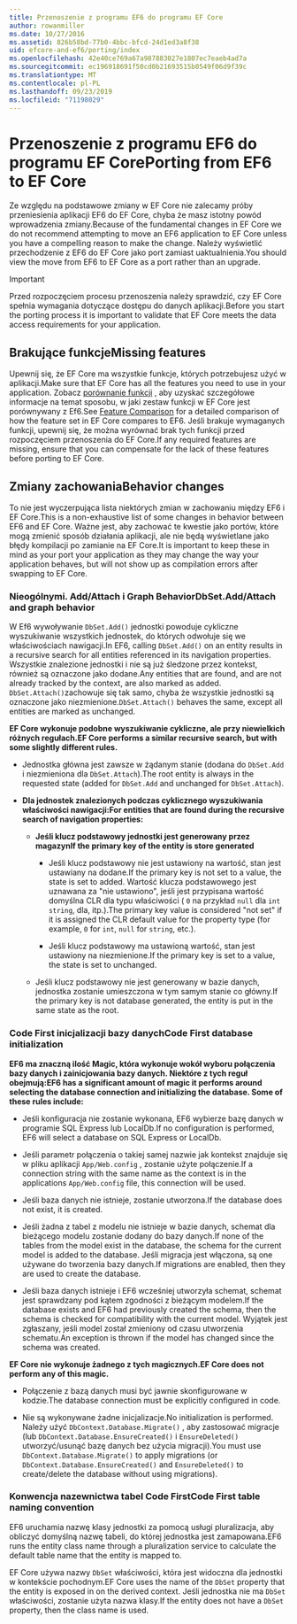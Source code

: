 ```yaml
---
title: Przenoszenie z programu EF6 do programu EF Core
author: rowanmiller
ms.date: 10/27/2016
ms.assetid: 826b58bd-77b0-4bbc-bfcd-24d1ed3a8f38
uid: efcore-and-ef6/porting/index
ms.openlocfilehash: 42e40ce769a67a987883027e1807ec7eaeb4ad7a
ms.sourcegitcommit: ec196918691f50cd0b21693515b0549f06d9f39c
ms.translationtype: MT
ms.contentlocale: pl-PL
ms.lasthandoff: 09/23/2019
ms.locfileid: "71198029"
---
```

# <a name="porting-from-ef6-to-ef-core"></a><span data-ttu-id="dd551-102">Przenoszenie z programu EF6 do programu EF Core</span><span class="sxs-lookup"><span data-stu-id="dd551-102">Porting from EF6 to EF Core</span></span>

<span data-ttu-id="dd551-103">Ze względu na podstawowe zmiany w EF Core nie zalecamy próby przeniesienia aplikacji EF6 do EF Core, chyba że masz istotny powód wprowadzenia zmiany.</span><span class="sxs-lookup"><span data-stu-id="dd551-103">Because of the fundamental changes in EF Core we do not recommend attempting to move an EF6 application to EF Core unless you have a compelling reason to make the change.</span></span>
<span data-ttu-id="dd551-104">Należy wyświetlić przechodzenie z EF6 do EF Core jako port zamiast uaktualnienia.</span><span class="sxs-lookup"><span data-stu-id="dd551-104">You should view the move from EF6 to EF Core as a port rather than an upgrade.</span></span>

> [!IMPORTANT]
> <span data-ttu-id="dd551-105">Przed rozpoczęciem procesu przenoszenia należy sprawdzić, czy EF Core spełnia wymagania dotyczące dostępu do danych aplikacji.</span><span class="sxs-lookup"><span data-stu-id="dd551-105">Before you start the porting process it is important to validate that EF Core meets the data access requirements for your application.</span></span>

## <a name="missing-features"></a><span data-ttu-id="dd551-106">Brakujące funkcje</span><span class="sxs-lookup"><span data-stu-id="dd551-106">Missing features</span></span>

<span data-ttu-id="dd551-107">Upewnij się, że EF Core ma wszystkie funkcje, których potrzebujesz użyć w aplikacji.</span><span class="sxs-lookup"><span data-stu-id="dd551-107">Make sure that EF Core has all the features you need to use in your application.</span></span> <span data-ttu-id="dd551-108">Zobacz [porównanie funkcji](xref:efcore-and-ef6/index) , aby uzyskać szczegółowe informacje na temat sposobu, w jaki zestaw funkcji w EF Core jest porównywany z Ef6.</span><span class="sxs-lookup"><span data-stu-id="dd551-108">See [Feature Comparison](xref:efcore-and-ef6/index) for a detailed comparison of how the feature set in EF Core compares to EF6.</span></span> <span data-ttu-id="dd551-109">Jeśli brakuje wymaganych funkcji, upewnij się, że można wyrównać brak tych funkcji przed rozpoczęciem przenoszenia do EF Core.</span><span class="sxs-lookup"><span data-stu-id="dd551-109">If any required features are missing, ensure that you can compensate for the lack of these features before porting to EF Core.</span></span>

## <a name="behavior-changes"></a><span data-ttu-id="dd551-110">Zmiany zachowania</span><span class="sxs-lookup"><span data-stu-id="dd551-110">Behavior changes</span></span>

<span data-ttu-id="dd551-111">To nie jest wyczerpująca lista niektórych zmian w zachowaniu między EF6 i EF Core.</span><span class="sxs-lookup"><span data-stu-id="dd551-111">This is a non-exhaustive list of some changes in behavior between EF6 and EF Core.</span></span> <span data-ttu-id="dd551-112">Ważne jest, aby zachować te kwestie jako portów, które mogą zmienić sposób działania aplikacji, ale nie będą wyświetlane jako błędy kompilacji po zamianie na EF Core.</span><span class="sxs-lookup"><span data-stu-id="dd551-112">It is important to keep these in mind as your port your application as they may change the way your application behaves, but will not show up as compilation errors after swapping to EF Core.</span></span>

### <a name="dbsetaddattach-and-graph-behavior"></a><span data-ttu-id="dd551-113">Nieogólnymi. Add/Attach i Graph Behavior</span><span class="sxs-lookup"><span data-stu-id="dd551-113">DbSet.Add/Attach and graph behavior</span></span>

<span data-ttu-id="dd551-114">W Ef6 wywoływanie `DbSet.Add()` jednostki powoduje cykliczne wyszukiwanie wszystkich jednostek, do których odwołuje się we właściwościach nawigacji.</span><span class="sxs-lookup"><span data-stu-id="dd551-114">In EF6, calling `DbSet.Add()` on an entity results in a recursive search for all entities referenced in its navigation properties.</span></span> <span data-ttu-id="dd551-115">Wszystkie znalezione jednostki i nie są już śledzone przez kontekst, również są oznaczone jako dodane.</span><span class="sxs-lookup"><span data-stu-id="dd551-115">Any entities that are found, and are not already tracked by the context, are also marked as added.</span></span> <span data-ttu-id="dd551-116">`DbSet.Attach()`zachowuje się tak samo, chyba że wszystkie jednostki są oznaczone jako niezmienione.</span><span class="sxs-lookup"><span data-stu-id="dd551-116">`DbSet.Attach()` behaves the same, except all entities are marked as unchanged.</span></span>

<span data-ttu-id="dd551-117">**EF Core wykonuje podobne wyszukiwanie cykliczne, ale przy niewielkich różnych regułach.**</span><span class="sxs-lookup"><span data-stu-id="dd551-117">**EF Core performs a similar recursive search, but with some slightly different rules.**</span></span>

*  <span data-ttu-id="dd551-118">Jednostka główna jest zawsze w żądanym stanie (dodana do `DbSet.Add` i niezmieniona dla `DbSet.Attach`).</span><span class="sxs-lookup"><span data-stu-id="dd551-118">The root entity is always in the requested state (added for `DbSet.Add` and unchanged for `DbSet.Attach`).</span></span>

*  <span data-ttu-id="dd551-119">**Dla jednostek znalezionych podczas cyklicznego wyszukiwania właściwości nawigacji:**</span><span class="sxs-lookup"><span data-stu-id="dd551-119">**For entities that are found during the recursive search of navigation properties:**</span></span>

    *  <span data-ttu-id="dd551-120">**Jeśli klucz podstawowy jednostki jest generowany przez magazyn**</span><span class="sxs-lookup"><span data-stu-id="dd551-120">**If the primary key of the entity is store generated**</span></span>

        * <span data-ttu-id="dd551-121">Jeśli klucz podstawowy nie jest ustawiony na wartość, stan jest ustawiany na dodane.</span><span class="sxs-lookup"><span data-stu-id="dd551-121">If the primary key is not set to a value, the state is set to added.</span></span> <span data-ttu-id="dd551-122">Wartość klucza podstawowego jest uznawana za "nie ustawiono", jeśli jest przypisana wartość domyślna CLR dla typu właściwości ( `0` na przykład `null` dla `int` `string`, dla, itp.).</span><span class="sxs-lookup"><span data-stu-id="dd551-122">The primary key value is considered "not set" if it is assigned the CLR default value for the property type (for example, `0` for `int`, `null` for `string`, etc.).</span></span>

        * <span data-ttu-id="dd551-123">Jeśli klucz podstawowy ma ustawioną wartość, stan jest ustawiony na niezmienione.</span><span class="sxs-lookup"><span data-stu-id="dd551-123">If the primary key is set to a value, the state is set to unchanged.</span></span>

    *  <span data-ttu-id="dd551-124">Jeśli klucz podstawowy nie jest generowany w bazie danych, jednostka zostanie umieszczona w tym samym stanie co główny.</span><span class="sxs-lookup"><span data-stu-id="dd551-124">If the primary key is not database generated, the entity is put in the same state as the root.</span></span>

### <a name="code-first-database-initialization"></a><span data-ttu-id="dd551-125">Code First inicjalizacji bazy danych</span><span class="sxs-lookup"><span data-stu-id="dd551-125">Code First database initialization</span></span>

<span data-ttu-id="dd551-126">**EF6 ma znaczną ilość Magic, która wykonuje wokół wyboru połączenia bazy danych i zainicjowania bazy danych. Niektóre z tych reguł obejmują:**</span><span class="sxs-lookup"><span data-stu-id="dd551-126">**EF6 has a significant amount of magic it performs around selecting the database connection and initializing the database. Some of these rules include:**</span></span>

* <span data-ttu-id="dd551-127">Jeśli konfiguracja nie zostanie wykonana, EF6 wybierze bazę danych w programie SQL Express lub LocalDb.</span><span class="sxs-lookup"><span data-stu-id="dd551-127">If no configuration is performed, EF6 will select a database on SQL Express or LocalDb.</span></span>

* <span data-ttu-id="dd551-128">Jeśli parametr połączenia o takiej samej nazwie jak kontekst znajduje się w pliku aplikacji `App/Web.config` , zostanie użyte połączenie.</span><span class="sxs-lookup"><span data-stu-id="dd551-128">If a connection string with the same name as the context is in the applications `App/Web.config` file, this connection will be used.</span></span>

* <span data-ttu-id="dd551-129">Jeśli baza danych nie istnieje, zostanie utworzona.</span><span class="sxs-lookup"><span data-stu-id="dd551-129">If the database does not exist, it is created.</span></span>

* <span data-ttu-id="dd551-130">Jeśli żadna z tabel z modelu nie istnieje w bazie danych, schemat dla bieżącego modelu zostanie dodany do bazy danych.</span><span class="sxs-lookup"><span data-stu-id="dd551-130">If none of the tables from the model exist in the database, the schema for the current model is added to the database.</span></span> <span data-ttu-id="dd551-131">Jeśli migracja jest włączona, są one używane do tworzenia bazy danych.</span><span class="sxs-lookup"><span data-stu-id="dd551-131">If migrations are enabled, then they are used to create the database.</span></span>

* <span data-ttu-id="dd551-132">Jeśli baza danych istnieje i EF6 wcześniej utworzyła schemat, schemat jest sprawdzany pod kątem zgodności z bieżącym modelem.</span><span class="sxs-lookup"><span data-stu-id="dd551-132">If the database exists and EF6 had previously created the schema, then the schema is checked for compatibility with the current model.</span></span> <span data-ttu-id="dd551-133">Wyjątek jest zgłaszany, jeśli model został zmieniony od czasu utworzenia schematu.</span><span class="sxs-lookup"><span data-stu-id="dd551-133">An exception is thrown if the model has changed since the schema was created.</span></span>

<span data-ttu-id="dd551-134">**EF Core nie wykonuje żadnego z tych magicznych.**</span><span class="sxs-lookup"><span data-stu-id="dd551-134">**EF Core does not perform any of this magic.**</span></span>

* <span data-ttu-id="dd551-135">Połączenie z bazą danych musi być jawnie skonfigurowane w kodzie.</span><span class="sxs-lookup"><span data-stu-id="dd551-135">The database connection must be explicitly configured in code.</span></span>

* <span data-ttu-id="dd551-136">Nie są wykonywane żadne inicjalizacje.</span><span class="sxs-lookup"><span data-stu-id="dd551-136">No initialization is performed.</span></span> <span data-ttu-id="dd551-137">Należy użyć `DbContext.Database.Migrate()` , aby zastosować migracje (lub `DbContext.Database.EnsureCreated()` i `EnsureDeleted()` utworzyć/usunąć bazę danych bez użycia migracji).</span><span class="sxs-lookup"><span data-stu-id="dd551-137">You must use `DbContext.Database.Migrate()` to apply migrations (or `DbContext.Database.EnsureCreated()` and `EnsureDeleted()` to create/delete the database without using migrations).</span></span>

### <a name="code-first-table-naming-convention"></a><span data-ttu-id="dd551-138">Konwencja nazewnictwa tabel Code First</span><span class="sxs-lookup"><span data-stu-id="dd551-138">Code First table naming convention</span></span>

<span data-ttu-id="dd551-139">EF6 uruchamia nazwę klasy jednostki za pomocą usługi pluralizacja, aby obliczyć domyślną nazwę tabeli, do której jednostka jest zamapowana.</span><span class="sxs-lookup"><span data-stu-id="dd551-139">EF6 runs the entity class name through a pluralization service to calculate the default table name that the entity is mapped to.</span></span>

<span data-ttu-id="dd551-140">EF Core używa nazwy `DbSet` właściwości, która jest widoczna dla jednostki w kontekście pochodnym.</span><span class="sxs-lookup"><span data-stu-id="dd551-140">EF Core uses the name of the `DbSet` property that the entity is exposed in on the derived context.</span></span> <span data-ttu-id="dd551-141">Jeśli jednostka nie ma `DbSet` właściwości, zostanie użyta nazwa klasy.</span><span class="sxs-lookup"><span data-stu-id="dd551-141">If the entity does not have a `DbSet` property, then the class name is used.</span></span>
